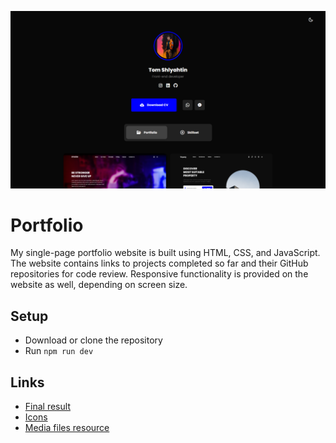 ![Alt portfolio](https://raw.githubusercontent.com/artyom285/portfolio/master/assets/portfolio/portfolio.png)

# Portfolio

My single-page portfolio website is built using HTML, CSS, and JavaScript. The website contains links to projects completed so far and their GitHub repositories for code review. Responsive functionality is provided on the website as well, depending on screen size.

## Setup

* Download or clone the repository
* Run ```npm run dev```

## Links

* [Final result](https://tomshlyahtin.netlify.app/)
* [Icons](https://boxicons.com/)
* [Media files resource](https://lexica.art/)